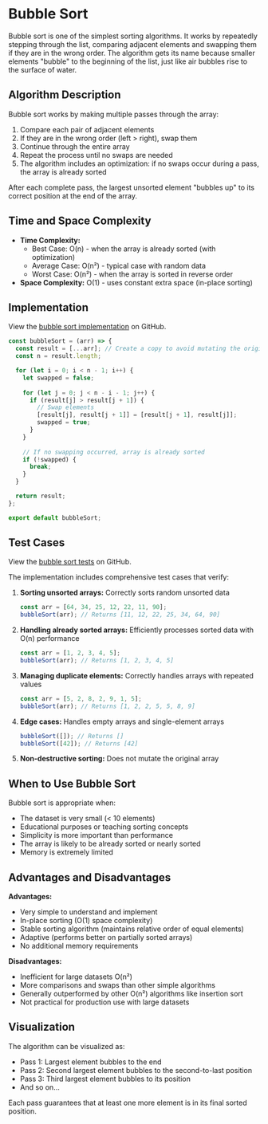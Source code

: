 # Bubble Sort

Bubble sort is one of the simplest sorting algorithms. It works by repeatedly stepping through the list, comparing adjacent elements and swapping them if they are in the wrong order. The algorithm gets its name because smaller elements "bubble" to the beginning of the list, just like air bubbles rise to the surface of water.

## Algorithm Description

Bubble sort works by making multiple passes through the array:

1. Compare each pair of adjacent elements
2. If they are in the wrong order (left > right), swap them
3. Continue through the entire array
4. Repeat the process until no swaps are needed
5. The algorithm includes an optimization: if no swaps occur during a pass, the array is already sorted

After each complete pass, the largest unsorted element "bubbles up" to its correct position at the end of the array.

## Time and Space Complexity

- **Time Complexity:**
  - Best Case: O(n) - when the array is already sorted (with optimization)
  - Average Case: O(n²) - typical case with random data
  - Worst Case: O(n²) - when the array is sorted in reverse order
- **Space Complexity:** O(1) - uses constant extra space (in-place sorting)

## Implementation

View the [bubble sort implementation](https://github.com/kostyngricuk/patterns-algorithms-and-data-structures/blob/master/examples/algorithms/sort/bubbleSort/index.js) on GitHub.

```js
const bubbleSort = (arr) => {
  const result = [...arr]; // Create a copy to avoid mutating the original array
  const n = result.length;

  for (let i = 0; i < n - 1; i++) {
    let swapped = false;
    
    for (let j = 0; j < n - i - 1; j++) {
      if (result[j] > result[j + 1]) {
        // Swap elements
        [result[j], result[j + 1]] = [result[j + 1], result[j]];
        swapped = true;
      }
    }
    
    // If no swapping occurred, array is already sorted
    if (!swapped) {
      break;
    }
  }

  return result;
};

export default bubbleSort;
```

## Test Cases

View the [bubble sort tests](https://github.com/kostyngricuk/patterns-algorithms-and-data-structures/blob/master/examples/algorithms/sort/bubbleSort/index.test.js) on GitHub.

The implementation includes comprehensive test cases that verify:

1. **Sorting unsorted arrays:** Correctly sorts random unsorted data

   ```js
   const arr = [64, 34, 25, 12, 22, 11, 90];
   bubbleSort(arr); // Returns [11, 12, 22, 25, 34, 64, 90]
   ```

2. **Handling already sorted arrays:** Efficiently processes sorted data with O(n) performance

   ```js
   const arr = [1, 2, 3, 4, 5];
   bubbleSort(arr); // Returns [1, 2, 3, 4, 5]
   ```

3. **Managing duplicate elements:** Correctly handles arrays with repeated values

   ```js
   const arr = [5, 2, 8, 2, 9, 1, 5];
   bubbleSort(arr); // Returns [1, 2, 2, 5, 5, 8, 9]
   ```

4. **Edge cases:** Handles empty arrays and single-element arrays

   ```js
   bubbleSort([]); // Returns []
   bubbleSort([42]); // Returns [42]
   ```

5. **Non-destructive sorting:** Does not mutate the original array

## When to Use Bubble Sort

Bubble sort is appropriate when:

- The dataset is very small (< 10 elements)
- Educational purposes or teaching sorting concepts
- Simplicity is more important than performance
- The array is likely to be already sorted or nearly sorted
- Memory is extremely limited

## Advantages and Disadvantages

**Advantages:**

- Very simple to understand and implement
- In-place sorting (O(1) space complexity)
- Stable sorting algorithm (maintains relative order of equal elements)
- Adaptive (performs better on partially sorted arrays)
- No additional memory requirements

**Disadvantages:**

- Inefficient for large datasets O(n²)
- More comparisons and swaps than other simple algorithms
- Generally outperformed by other O(n²) algorithms like insertion sort
- Not practical for production use with large datasets

## Visualization

The algorithm can be visualized as:

- Pass 1: Largest element bubbles to the end
- Pass 2: Second largest element bubbles to the second-to-last position
- Pass 3: Third largest element bubbles to its position
- And so on...

Each pass guarantees that at least one more element is in its final sorted position.
